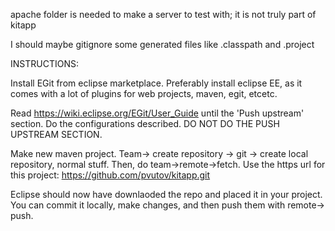 apache folder is needed to make a server to test with; it is not truly part of kitapp

I should maybe gitignore some generated files like .classpath and .project

INSTRUCTIONS:

Install EGit from eclipse marketplace. Preferably install eclipse EE, as it comes with a lot of plugins for web projects, maven, egit, etcetc.

Read https://wiki.eclipse.org/EGit/User_Guide until the 'Push upstream' section. Do the configurations described. DO NOT DO THE PUSH UPSTREAM SECTION.

Make new maven project. Team-> create repository -> git -> create local repository, normal stuff. Then, do team->remote->fetch. Use the https url for this project: https://github.com/pvutov/kitapp.git

Eclipse should now have downlaoded the repo and placed it in your project. You can commit it locally, make changes, and then push them with remote-> push.
